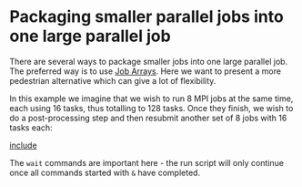 # Packaging smaller parallel jobs into one large parallel job

There are several ways to package smaller jobs into one large parallel job. The preferred way is to use [Job Arrays](jobarrays.md). Here we want to present a more pedestrian alternative which can give a lot of flexibility.

In this example we imagine that we wish to run 8 MPI jobs at the same time, each using 16 tasks, thus totalling to 128 tasks. Once they finish, we wish to do a post-processing step and then resubmit another set of 8 jobs with 16 tasks each:

[include](files/slurm-smaller-jobs.sh)

The `wait` commands are important here - the run script will only continue once all commands started with `&` have completed.

